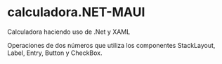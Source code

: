 # calculadora.NET-MAUI
Calculadora haciendo uso de .Net y XAML

Operaciones de dos números que utiliza los componentes StackLayout, Label, Entry, Button y CheckBox.
